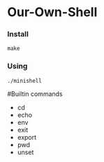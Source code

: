 # Our-Own-Shell

### Install
<code>make</code>

### Using
<code>./minishell</code>

#Builtin commands
<ul>
  <li>cd</li>
  <li>echo</li>
  <li>env</li>
  <li>exit</li>
  <li>export</li>
  <li>pwd</li>
  <li>unset</li>
</ul>
